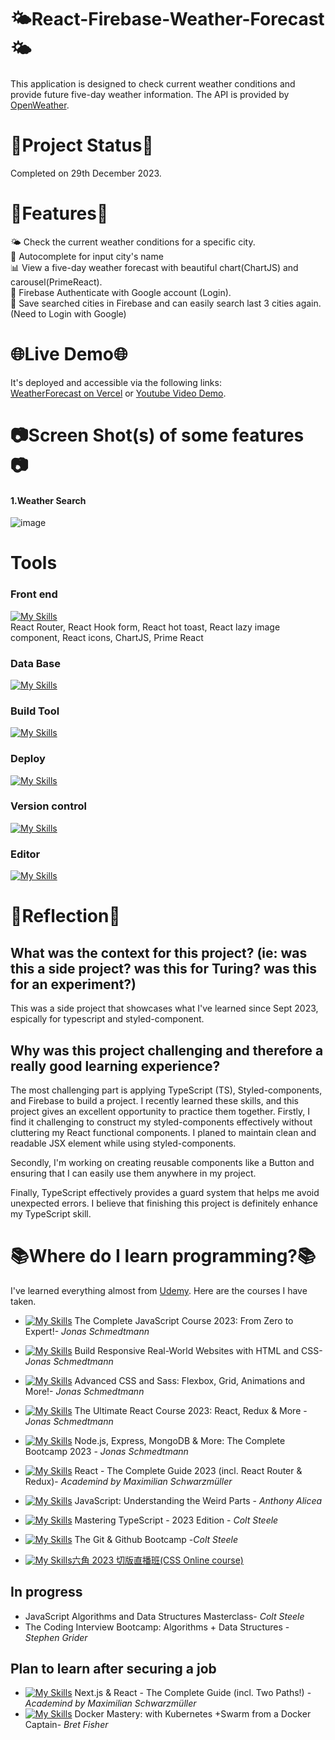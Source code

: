# 🌤️React-Firebase-Weather-Forecast🌤

This application is designed to check current weather conditions and provide future five-day weather information. The API is provided by [OpenWeather](https://openweathermap.org/).<br/>

# 🚧Project Status🚧

Completed on 29th December 2023.

# 🌟Features🌟
🌤️ Check the current weather conditions for a specific city.</br>
📧 Autocomplete for input city's name</br>
📊 View a five-day weather forecast with beautiful chart(ChartJS) and carousel(PrimeReact).</br>
🔐 Firebase Authenticate with Google account (Login).</br>
💾 Save searched cities in Firebase and can easily search last 3 cities again.(Need to Login with Google)</br>

# 🌐Live Demo🌐
It's deployed and accessible via the following links:<br>
[WeatherForecast on Vercel](https://skydirect-weather-forecast.vercel.app/) or [Youtube Video Demo](https://www.youtube.com/watch?v=LUg-7Pdlrbw).

# 📷Screen Shot(s) of some features 📷

#### 1.Weather Search

![image](![image](https://github.com/peggydbc1217/React-weather-forecast/assets/42536652/0d1190d6-8e20-4f02-8d64-d1e1ac18f6f8)
)


# Tools

### Front end

[![My Skills](https://skillicons.dev/icons?i=ts,react,redux,styledcomponents,html,css)](https://skillicons.dev)<br/>
React Router, React Hook form, React hot toast, React lazy image component, React icons, ChartJS, Prime React

### Data Base 
[![My Skills](https://skillicons.dev/icons?i=firebase)](https://skillicons.dev)</br>

### Build Tool
[![My Skills](https://skillicons.dev/icons?i=vite)](https://skillicons.dev)</br>

### Deploy
[![My Skills](https://skillicons.dev/icons?i=vercel)](https://skillicons.dev)</br>

### Version control
[![My Skills](https://skillicons.dev/icons?i=git,github)](https://skillicons.dev)</br>

### Editor
[![My Skills](https://skillicons.dev/icons?i=vscode)](https://skillicons.dev)</br>


# 🤔Reflection🤔

## What was the context for this project? (ie: was this a side project? was this for Turing? was this for an experiment?)

This was a side project that showcases what I've learned since Sept 2023, espically for typescript and styled-component.


## Why was this project challenging and therefore a really good learning experience?

The most challenging part is applying TypeScript (TS), Styled-components, and Firebase to build a project.
I recently learned these skills, and this project gives an excellent opportunity to practice them together. 
Firstly, I find it challenging to construct my styled-components effectively without cluttering my React functional components. 
I planed to maintain clean and readable JSX element while using styled-components.

Secondly, I'm working on creating reusable components like a Button and ensuring that I can easily use them anywhere in my project. 

Finally, TypeScript effectively provides a guard system that helps me avoid unexpected errors. I believe that finishing this project is definitely enhance my TypeScript skill.


# 📚Where do I learn programming?📚

I've learned everything almost from [Udemy](https://www.udemy.com/).
Here are the courses I have taken.

- [![My Skills](https://skillicons.dev/icons?i=js)](https://skillicons.dev) The Complete JavaScript Course 2023: From Zero to Expert!- _Jonas Schmedtmann_
- [![My Skills](https://skillicons.dev/icons?i=css)](https://skillicons.dev) Build Responsive Real-World Websites with HTML and CSS- _Jonas Schmedtmann_
- [![My Skills](https://skillicons.dev/icons?i=sass)](https://skillicons.dev) Advanced CSS and Sass: Flexbox, Grid, Animations and More!- _Jonas Schmedtmann_
- [![My Skills](https://skillicons.dev/icons?i=react)](https://skillicons.dev) The Ultimate React Course 2023: React, Redux & More - _Jonas Schmedtmann_
- [![My Skills](https://skillicons.dev/icons?i=nodejs,express,mongodb)](https://skillicons.dev) Node.js, Express, MongoDB & More: The Complete Bootcamp 2023 - _Jonas Schmedtmann_
- [![My Skills](https://skillicons.dev/icons?i=react)](https://skillicons.dev) React - The Complete Guide 2023 (incl. React Router & Redux)- _Academind by Maximilian Schwarzmüller_
- [![My Skills](https://skillicons.dev/icons?i=js)](https://skillicons.dev) JavaScript: Understanding the Weird Parts - _Anthony Alicea_

- [![My Skills](https://skillicons.dev/icons?i=typescript)](https://skillicons.dev) Mastering TypeScript - 2023 Edition - _Colt Steele_
- [![My Skills](https://skillicons.dev/icons?i=git,github)](https://skillicons.dev) The Git & Github Bootcamp -_Colt Steele_

- [![My Skills](https://skillicons.dev/icons?i=discord)](https://skillicons.dev)[六角 2023 切版直播班(CSS Online course)](https://www.hexschool.com/courses/web-layout-training-1st.html)

## In progress

- JavaScript Algorithms and Data Structures Masterclass- _Colt Steele_
- The Coding Interview Bootcamp: Algorithms + Data Structures - _Stephen Grider_

## Plan to learn after securing a job

- [![My Skills](https://skillicons.dev/icons?i=nextjs)](https://skillicons.dev) Next.js & React - The Complete Guide (incl. Two Paths!) - _Academind by Maximilian Schwarzmüller_
- [![My Skills](https://skillicons.dev/icons?i=docker)](https://skillicons.dev) Docker Mastery: with Kubernetes +Swarm from a Docker Captain- _Bret Fisher_
